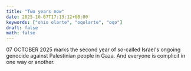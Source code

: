 ```yaml
---
title: "Two years now"
date: 2025-10-07T17:13:12+08:00
keywords: ["ohio olarte", "oqolarte", "oqo"]
draft: false
math: false
---
```


07 OCTOBER 2025 marks the second year of so-called Israel's ongoing genocide
against Palestinian people in Gaza. And everyone is complicit in one way
or another.
